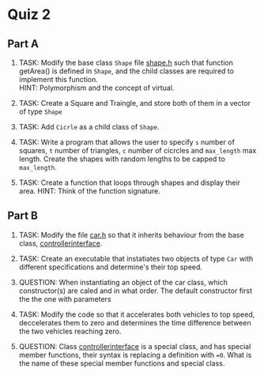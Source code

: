 Quiz 2
======

Part A
------

1) TASK: Modify the base class `Shape` file [shape.h](./a/shape.h) such that function getArea() is defined in `Shape`, and the child classes are required to implement this function.  
HINT: Polymorphism and the concept of virtual.

2) TASK: Create a Square and Traingle, and store both of them in a vector of type `Shape`

3) TASK: Add `Cicrle` as a child class of `Shape`.

4) TASK: Write a program that allows the user to specify `s` number of squares, `t` number of triangles, `c` number of cicrcles and `max_length` max length. Create the shapes with random lengths to be capped to `max_length`. 

5) TASK: Create a function that loops through shapes and display their area.
HINT: Think of the function signature.  


Part B
------

1) TASK: Modify the file [car.h](./a/car.h) so that it inherits behaviour from the base class, [controllerinterface](./a/controllerinterface.h).

2) TASK: Create an executable that instatiates two objects of type `Car` with different specifications and determine's their top speed.

3) QUESTION: When instantiating an object of the car class, which constructor(s) are caled and in what order.
The default constructor first the the one with parameters

4) TASK: Modify the code so that it accelerates both vehicles to top speed, deccelerates them to zero and determines the time difference between the two vehicles reaching zero.

5) QUESTION: Class [controllerinterface](./a/controllerinterface.h) is a special class,  and has special member functions, their syntax is replacing a definition with `=0`. What is the name of these special member functions and special class.




